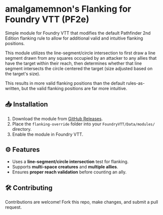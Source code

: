 # amalgamemnon's Flanking for Foundry VTT (PF2e)
Simple module for Foundry VTT that modifies the default Pathfinder 2nd Edition flanking rule to allow for additional valid and intuitive flanking positions.

This module utilizes the line-segment/circle intersection to first draw a line segment drawn from any squares occupied by an attacker to any allies that have the target within their reach, then determines whether that line segment intersects the circle centered the target (size adjusted based on the target's size).

This results in more valid flanking positions than the default rules-as-written, but the valid flanking positions are far more intuitive.

## 📥 Installation
1. Download the module from [GitHub Releases](https://github.com/YOUR-GITHUB-USERNAME/flanking-override/releases).
2. Place the `flanking-override` folder into your `FoundryVTT/Data/modules/` directory.
3. Enable the module in Foundry VTT.

## ⚙️ Features
- Uses a **line-segment/circle intersection** test for flanking.
- Supports **multi-space creatures** and **multiple allies**.
- Ensures **proper reach validation** before counting an ally.

## 🛠️ Contributing
Contributions are welcome! Fork this repo, make changes, and submit a pull request.

